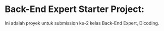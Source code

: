 # Back-End Expert Starter Project: 
Ini adalah proyek untuk submission ke-2 kelas Back-End Expert, Dicoding.



